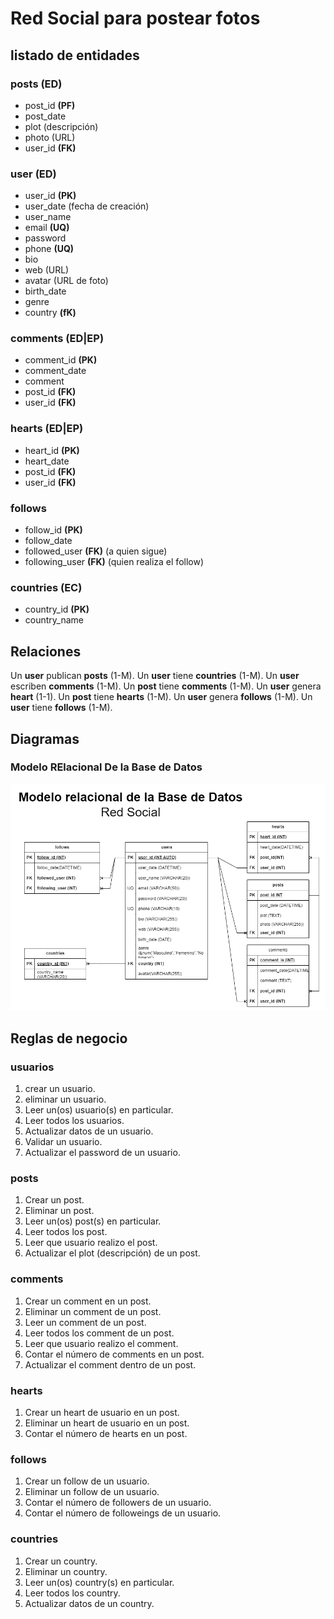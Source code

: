 # Red Social para postear fotos

## listado de entidades

### posts **(ED)**
- post_id **(PF)**
- post_date
- plot (descripción)
- photo (URL)
- user_id **(FK)**

### user **(ED)**
- user_id **(PK)**
- user_date (fecha de creación)
- user_name 
- email **(UQ)**
- password
- phone **(UQ)**
- bio
- web (URL)
- avatar (URL de foto)
- birth_date
- genre
- country **(fK)**

### comments **(ED|EP)**
- comment_id **(PK)**
- comment_date
- comment
- post_id **(FK)**
- user_id **(FK)**

### hearts **(ED|EP)**
- heart_id **(PK)**
- heart_date
- post_id **(FK)**
- user_id  **(FK)**

### follows
- follow_id **(PK)**
- follow_date 
- followed_user **(FK)** (a quien sigue)
- following_user **(FK)** (quien realiza el follow)


### countries **(EC)**
- country_id **(PK)**
- country_name 


## Relaciones 

Un **user** publican **posts** (1-M).
Un **user** tiene **countries** (1-M).
Un **user** escriben **comments** (1-M).
Un **post** tiene **comments** (1-M).
Un **user** genera **heart** (1-1).
Un **post** tiene **hearts** (1-M).
Un **user** genera **follows** (1-M).
Un **user** tiene **follows** (1-M).

## Diagramas
### Modelo RElacional De la Base de Datos

![Modelo relacional](RedSocial_ModeloRelacional.png)

## Reglas de negocio 

### usuarios 

1. crear un usuario.
1. eliminar un usuario.
1. Leer un(os) usuario(s) en particular.
1. Leer todos los usuarios.
1. Actualizar datos de un usuario. 
1. Validar un usuario. 
1. Actualizar el password de un usuario.

### posts

1. Crear un post.
1. Eliminar un post.
1. Leer un(os) post(s) en particular.
1. Leer todos los post.
1. Leer que usuario realizo el post.
1. Actualizar el plot (descripción) de un post. 

### comments

1. Crear un comment en un post.
1. Eliminar un comment de un post.
1. Leer un comment de un post.
1. Leer todos los comment de un post.
1. Leer que usuario realizo el comment.
1. Contar el número de comments en un post.
1. Actualizar el comment dentro de un post. 

### hearts

1. Crear un heart de usuario en un post.
1. Eliminar un heart de usuario en un post.
1. Contar el número de hearts en un post.

### follows

1. Crear un follow de un usuario.
1. Eliminar un follow de un usuario.
1. Contar el número de followers de un usuario.
1. Contar el número de followeings de un usuario.

### countries

1. Crear un country.
1. Eliminar un country.
1. Leer un(os) country(s) en particular.
1. Leer todos los country.
1. Actualizar datos de un country. 
